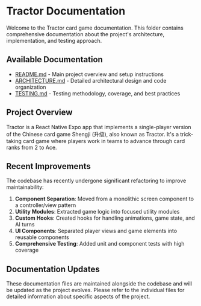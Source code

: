 # Tractor Documentation

Welcome to the Tractor card game documentation. This folder contains comprehensive documentation about the project's architecture, implementation, and testing approach.

## Available Documentation

- [README.md](../README.md) - Main project overview and setup instructions
- [ARCHITECTURE.md](ARCHITECTURE.md) - Detailed architectural design and code organization
- [TESTING.md](TESTING.md) - Testing methodology, coverage, and best practices

## Project Overview

Tractor is a React Native Expo app that implements a single-player version of the Chinese card game Shengji (升级), also known as Tractor. It's a trick-taking card game where players work in teams to advance through card ranks from 2 to Ace.

## Recent Improvements

The codebase has recently undergone significant refactoring to improve maintainability:

1. **Component Separation**: Moved from a monolithic screen component to a controller/view pattern
2. **Utility Modules**: Extracted game logic into focused utility modules
3. **Custom Hooks**: Created hooks for handling animations, game state, and AI turns
4. **UI Components**: Separated player views and game elements into reusable components
5. **Comprehensive Testing**: Added unit and component tests with high coverage

## Documentation Updates

These documentation files are maintained alongside the codebase and will be updated as the project evolves. Please refer to the individual files for detailed information about specific aspects of the project.